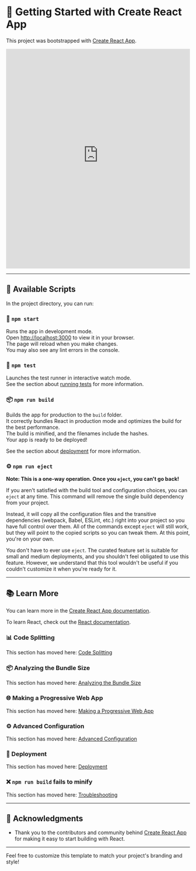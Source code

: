 # 🌟 Getting Started with Create React App

This project was bootstrapped with [Create React App](https://github.com/facebook/create-react-app).

<iframe src="https://merebtech-challenge.vercel.app/" width="100%" height="600px" style="border: none;"></iframe>

---

## 📜 Available Scripts

In the project directory, you can run:

### 🚀 `npm start`

Runs the app in development mode.  
Open [http://localhost:3000](http://localhost:3000) to view it in your browser.  
The page will reload when you make changes.  
You may also see any lint errors in the console.

### 🧪 `npm test`

Launches the test runner in interactive watch mode.  
See the section about [running tests](https://facebook.github.io/create-react-app/docs/running-tests) for more information.

### 📦 `npm run build`

Builds the app for production to the `build` folder.  
It correctly bundles React in production mode and optimizes the build for the best performance.  
The build is minified, and the filenames include the hashes.  
Your app is ready to be deployed!

See the section about [deployment](https://facebook.github.io/create-react-app/docs/deployment) for more information.

### ⚙️ `npm run eject`

**Note: This is a one-way operation. Once you `eject`, you can't go back!**

If you aren't satisfied with the build tool and configuration choices, you can `eject` at any time. This command will remove the single build dependency from your project.

Instead, it will copy all the configuration files and the transitive dependencies (webpack, Babel, ESLint, etc.) right into your project so you have full control over them. All of the commands except `eject` will still work, but they will point to the copied scripts so you can tweak them. At this point, you're on your own.

You don't have to ever use `eject`. The curated feature set is suitable for small and medium deployments, and you shouldn't feel obligated to use this feature. However, we understand that this tool wouldn't be useful if you couldn't customize it when you're ready for it.

---

## 📚 Learn More

You can learn more in the [Create React App documentation](https://facebook.github.io/create-react-app/docs/getting-started).

To learn React, check out the [React documentation](https://reactjs.org/).

### 📊 Code Splitting

This section has moved here: [Code Splitting](https://facebook.github.io/create-react-app/docs/code-splitting)

### 📦 Analyzing the Bundle Size

This section has moved here: [Analyzing the Bundle Size](https://facebook.github.io/create-react-app/docs/analyzing-the-bundle-size)

### 🌐 Making a Progressive Web App

This section has moved here: [Making a Progressive Web App](https://facebook.github.io/create-react-app/docs/making-a-progressive-web-app)

### ⚙️ Advanced Configuration

This section has moved here: [Advanced Configuration](https://facebook.github.io/create-react-app/docs/advanced-configuration)

### 🚀 Deployment

This section has moved here: [Deployment](https://facebook.github.io/create-react-app/docs/deployment)

### ❌ `npm run build` fails to minify

This section has moved here: [Troubleshooting](https://facebook.github.io/create-react-app/docs/troubleshooting#npm-run-build-fails-to-minify)

---

## 🙏 Acknowledgments

- Thank you to the contributors and community behind [Create React App](https://github.com/facebook/create-react-app) for making it easy to start building with React.

---

Feel free to customize this template to match your project's branding and style!
